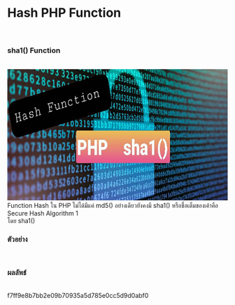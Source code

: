 <h1>Hash PHP Function</h1><br>
<h3>sha1() Function</h3><br>
<img src="sha1.jpg"  width="1069" height="300"><br>
Function Hash ใน PHP ไม่ได้มีแค่ md5() อย่างเดียวยังคงมี sha1() หรือชื่อเต็มของเค้าคือ Secure Hash Algorithm 1<br>
โดย sha1()

 <h3>ตัวอย่าง</h3><br>
  <?php
  $str = 'Hello';
  echo sha1($str,FALSE);
  ?>

<h3>ผลลัพธ์</h3><br>
f7ff9e8b7bb2e09b70935a5d785e0cc5d9d0abf0

